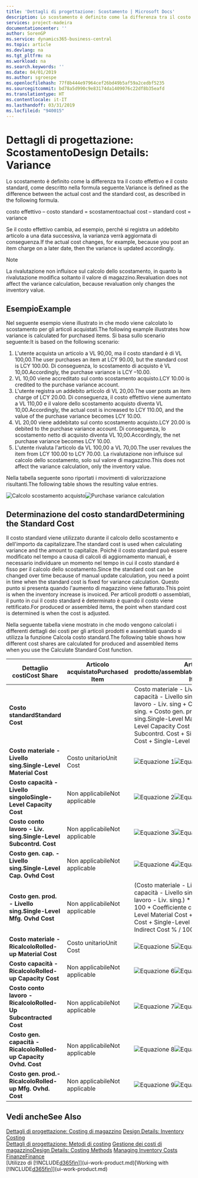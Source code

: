 ```yaml
---
title: 'Dettagli di progettazione: Scostamento | Microsoft Docs'
description: Lo scostamento è definito come la differenza tra il costo effettivo e il costo standard, come descritto nella formula seguente.
services: project-madeira
documentationcenter: ''
author: SorenGP
ms.service: dynamics365-business-central
ms.topic: article
ms.devlang: na
ms.tgt_pltfrm: na
ms.workload: na
ms.search.keywords: ''
ms.date: 04/01/2019
ms.author: sgroespe
ms.openlocfilehash: 77f8b444e97964cef26bd49b5af59a2cedbf5235
ms.sourcegitcommit: bd78a5d990c9e83174da1409076c22df8b35eafd
ms.translationtype: HT
ms.contentlocale: it-IT
ms.lasthandoff: 03/31/2019
ms.locfileid: "940015"
---
```

# <a name="design-details-variance"></a><span data-ttu-id="8b2f6-103">Dettagli di progettazione: Scostamento</span><span class="sxs-lookup"><span data-stu-id="8b2f6-103">Design Details: Variance</span></span>
<span data-ttu-id="8b2f6-104">Lo scostamento è definito come la differenza tra il costo effettivo e il costo standard, come descritto nella formula seguente.</span><span class="sxs-lookup"><span data-stu-id="8b2f6-104">Variance is defined as the difference between the actual cost and the standard cost, as described in the following formula.</span></span>  

 <span data-ttu-id="8b2f6-105">costo effettivo – costo standard = scostamento</span><span class="sxs-lookup"><span data-stu-id="8b2f6-105">actual cost – standard cost = variance</span></span>  

 <span data-ttu-id="8b2f6-106">Se il costo effettivo cambia, ad esempio, perché si registra un addebito articolo a una data successiva, la varianza verrà aggiornata di conseguenza.</span><span class="sxs-lookup"><span data-stu-id="8b2f6-106">If the actual cost changes, for example, because you post an item charge on a later date, then the variance is updated accordingly.</span></span>  

> [!NOTE]  
>  <span data-ttu-id="8b2f6-107">La rivalutazione non influisce sul calcolo dello scostamento, in quanto la rivalutazione modifica soltanto il valore di magazzino.</span><span class="sxs-lookup"><span data-stu-id="8b2f6-107">Revaluation does not affect the variance calculation, because revaluation only changes the inventory value.</span></span>  

## <a name="example"></a><span data-ttu-id="8b2f6-108">Esempio</span><span class="sxs-lookup"><span data-stu-id="8b2f6-108">Example</span></span>  
 <span data-ttu-id="8b2f6-109">Nel seguente esempio viene illustrato in che modo viene calcolato lo scostamento per gli articoli acquistati.</span><span class="sxs-lookup"><span data-stu-id="8b2f6-109">The following example illustrates how variance is calculated for purchased items.</span></span> <span data-ttu-id="8b2f6-110">Si basa sullo scenario seguente:</span><span class="sxs-lookup"><span data-stu-id="8b2f6-110">It is based on the following scenario:</span></span>  

1.  <span data-ttu-id="8b2f6-111">L'utente acquista un articolo a VL 90,00, ma il costo standard è di VL 100,00.</span><span class="sxs-lookup"><span data-stu-id="8b2f6-111">The user purchases an item at LCY 90.00, but the standard cost is LCY 100.00.</span></span> <span data-ttu-id="8b2f6-112">Di conseguenza, lo scostamento di acquisto è VL 10,00.</span><span class="sxs-lookup"><span data-stu-id="8b2f6-112">Accordingly, the purchase variance is LCY –10.00.</span></span>  
2.  <span data-ttu-id="8b2f6-113">VL 10,00 viene accreditato sul conto scostamento acquisto.</span><span class="sxs-lookup"><span data-stu-id="8b2f6-113">LCY 10.00 is credited to the purchase variance account.</span></span>  
3.  <span data-ttu-id="8b2f6-114">L'utente registra un addebito articolo di VL 20,00.</span><span class="sxs-lookup"><span data-stu-id="8b2f6-114">The user posts an item charge of LCY 20.00.</span></span> <span data-ttu-id="8b2f6-115">Di conseguenza, il costo effettivo viene aumentato a VL 110,00 e il valore dello scostamento acquisto diventa VL 10,00.</span><span class="sxs-lookup"><span data-stu-id="8b2f6-115">Accordingly, the actual cost is increased to LCY 110.00, and the value of the purchase variance becomes LCY 10.00.</span></span>  
4.  <span data-ttu-id="8b2f6-116">VL 20,00 viene addebitato sul conto scostamento acquisto.</span><span class="sxs-lookup"><span data-stu-id="8b2f6-116">LCY 20.00 is debited to the purchase variance account.</span></span> <span data-ttu-id="8b2f6-117">Di conseguenza, lo scostamento netto di acquisto diventa VL 10,00.</span><span class="sxs-lookup"><span data-stu-id="8b2f6-117">Accordingly, the net purchase variance becomes LCY 10.00.</span></span>  
5.  <span data-ttu-id="8b2f6-118">L'utente rivaluta l'articolo da VL 100,00 a VL 70,00.</span><span class="sxs-lookup"><span data-stu-id="8b2f6-118">The user revalues the item from LCY 100.00 to LCY 70.00.</span></span> <span data-ttu-id="8b2f6-119">La rivalutazione non influisce sul calcolo dello scostamento, solo sul valore di magazzino.</span><span class="sxs-lookup"><span data-stu-id="8b2f6-119">This does not affect the variance calculation, only the inventory value.</span></span>  

 <span data-ttu-id="8b2f6-120">Nella tabella seguente sono riportati i movimenti di valorizzazione risultanti.</span><span class="sxs-lookup"><span data-stu-id="8b2f6-120">The following table shows the resulting value entries.</span></span>  

 <span data-ttu-id="8b2f6-121">![Calcolo scostamento acquisto](media/design_details_inventory_costing_11_purchase_variance.png "Calcolo scostamento acquisto")</span><span class="sxs-lookup"><span data-stu-id="8b2f6-121">![Purchase variance calculation](media/design_details_inventory_costing_11_purchase_variance.png "Purchase variance calculation")</span></span>  

## <a name="determining-the-standard-cost"></a><span data-ttu-id="8b2f6-122">Determinazione del costo standard</span><span class="sxs-lookup"><span data-stu-id="8b2f6-122">Determining the Standard Cost</span></span>  
 <span data-ttu-id="8b2f6-123">Il costo standard viene utilizzato durante il calcolo dello scostamento e dell'importo da capitalizzare.</span><span class="sxs-lookup"><span data-stu-id="8b2f6-123">The standard cost is used when calculating variance and the amount to capitalize.</span></span> <span data-ttu-id="8b2f6-124">Poiché il costo standard può essere modificato nel tempo a causa di calcoli di aggiornamento manuali, è necessario individuare un momento nel tempo in cui il costo standard è fisso per il calcolo dello scostamento.</span><span class="sxs-lookup"><span data-stu-id="8b2f6-124">Since the standard cost can be changed over time because of manual update calculation, you need a point in time when the standard cost is fixed for variance calculation.</span></span> <span data-ttu-id="8b2f6-125">Questo punto si presenta quando l'aumento di magazzino viene fatturato.</span><span class="sxs-lookup"><span data-stu-id="8b2f6-125">This point is when the inventory increase is invoiced.</span></span> <span data-ttu-id="8b2f6-126">Per articoli prodotti o assemblati, il punto in cui il costo standard è determinato è quando il costo viene rettificato.</span><span class="sxs-lookup"><span data-stu-id="8b2f6-126">For produced or assembled items, the point when standard cost is determined is when the cost is adjusted.</span></span>  

 <span data-ttu-id="8b2f6-127">Nella seguente tabella viene mostrato in che modo vengono calcolati i differenti dettagli dei costi per gli articoli prodotti e assemblati quando si utilizza la funzione Calcola costo standard.</span><span class="sxs-lookup"><span data-stu-id="8b2f6-127">The following table shows how different cost shares are calculated for produced and assembled items when you use the Calculate Standard Cost function.</span></span>  

|<span data-ttu-id="8b2f6-128">Dettaglio costi</span><span class="sxs-lookup"><span data-stu-id="8b2f6-128">Cost Share</span></span>|<span data-ttu-id="8b2f6-129">Articolo acquistato</span><span class="sxs-lookup"><span data-stu-id="8b2f6-129">Purchased Item</span></span>|<span data-ttu-id="8b2f6-130">Articolo prodotto/assemblato</span><span class="sxs-lookup"><span data-stu-id="8b2f6-130">Produced/Assembled Item</span></span>|  
|----------------|--------------------|------------------------------|  
|<span data-ttu-id="8b2f6-131">**Costo standard**</span><span class="sxs-lookup"><span data-stu-id="8b2f6-131">**Standard Cost**</span></span>||<span data-ttu-id="8b2f6-132">Costo materiale - Livello sing. + Costo capacità - Livello singolo + Costo conto lavoro - Liv. sing + Costo gen. cap. - Livello sing. + Costo gen. prod. - Livello sing.</span><span class="sxs-lookup"><span data-stu-id="8b2f6-132">Single-Level Material Cost + Single-Level Capacity Cost + Single-Level Subcontrd. Cost + Single-Level Cap. Ovhd. Cost + Single-Level Mfg. Ovhd. Cost</span></span>|  
|<span data-ttu-id="8b2f6-133">**Costo materiale - Livello sing.**</span><span class="sxs-lookup"><span data-stu-id="8b2f6-133">**Single-Level Material Cost**</span></span>|<span data-ttu-id="8b2f6-134">Costo unitario</span><span class="sxs-lookup"><span data-stu-id="8b2f6-134">Unit Cost</span></span>|<span data-ttu-id="8b2f6-135">![Equazione 1](media/design_details_inventory_costing_11_equation_1.png "Equazione 1")</span><span class="sxs-lookup"><span data-stu-id="8b2f6-135">![Equation 1](media/design_details_inventory_costing_11_equation_1.png "Equation 1")</span></span>|  
|<span data-ttu-id="8b2f6-136">**Costo capacità - Livello singolo**</span><span class="sxs-lookup"><span data-stu-id="8b2f6-136">**Single-Level Capacity Cost**</span></span>|<span data-ttu-id="8b2f6-137">Non applicabile</span><span class="sxs-lookup"><span data-stu-id="8b2f6-137">Not applicable</span></span>|<span data-ttu-id="8b2f6-138">![Equazione 2](media/design_details_inventory_costing_11_equation_2.png "Equazione 2")</span><span class="sxs-lookup"><span data-stu-id="8b2f6-138">![Equation 2](media/design_details_inventory_costing_11_equation_2.png "Equation 2")</span></span>|  
|<span data-ttu-id="8b2f6-139">**Costo conto lavoro - Liv. sing.**</span><span class="sxs-lookup"><span data-stu-id="8b2f6-139">**Single-Level Subcontrd. Cost**</span></span>|<span data-ttu-id="8b2f6-140">Non applicabile</span><span class="sxs-lookup"><span data-stu-id="8b2f6-140">Not applicable</span></span>|<span data-ttu-id="8b2f6-141">![Equazione 3](media/design_details_inventory_costing_11_equation_3.png "Equazione 3")</span><span class="sxs-lookup"><span data-stu-id="8b2f6-141">![Equation 3](media/design_details_inventory_costing_11_equation_3.png "Equation 3")</span></span>|  
|<span data-ttu-id="8b2f6-142">**Costo gen. cap. - Livello sing.**</span><span class="sxs-lookup"><span data-stu-id="8b2f6-142">**Single-Level Cap. Ovhd Cost**</span></span>|<span data-ttu-id="8b2f6-143">Non applicabile</span><span class="sxs-lookup"><span data-stu-id="8b2f6-143">Not applicable</span></span>|<span data-ttu-id="8b2f6-144">![Equazione 4](media/design_details_inventory_costing_11_equation_4.png "Equazione 4")</span><span class="sxs-lookup"><span data-stu-id="8b2f6-144">![Equation 4](media/design_details_inventory_costing_11_equation_4.png "Equation 4")</span></span>|  
|<span data-ttu-id="8b2f6-145">**Costo gen. prod. - Livello sing.**</span><span class="sxs-lookup"><span data-stu-id="8b2f6-145">**Single-Level Mfg. Ovhd Cost**</span></span>|<span data-ttu-id="8b2f6-146">Non applicabile</span><span class="sxs-lookup"><span data-stu-id="8b2f6-146">Not applicable</span></span>|<span data-ttu-id="8b2f6-147">(Costo materiale - Livello sing. + Costo capacità - Livello singolo + Costo conto lavoro - Liv. sing.) \* Costo indiretto % / 100 + Coefficiente costi generali</span><span class="sxs-lookup"><span data-stu-id="8b2f6-147">(Single-Level Material Cost + Single-Level Capacity Cost + Single-Level Subcontrd. Cost) \* Indirect Cost % / 100 + Overhead Rate</span></span>|  
|<span data-ttu-id="8b2f6-148">**Costo materiale - Ricalcolo**</span><span class="sxs-lookup"><span data-stu-id="8b2f6-148">**Rolled-up Material Cost**</span></span>|<span data-ttu-id="8b2f6-149">Costo unitario</span><span class="sxs-lookup"><span data-stu-id="8b2f6-149">Unit Cost</span></span>|<span data-ttu-id="8b2f6-150">![Equazione 5](media/design_details_inventory_costing_11_equation_5.png "Equazione 5")</span><span class="sxs-lookup"><span data-stu-id="8b2f6-150">![Equation 5](media/design_details_inventory_costing_11_equation_5.png "Equation 5")</span></span>|  
|<span data-ttu-id="8b2f6-151">**Costo capacità - Ricalcolo**</span><span class="sxs-lookup"><span data-stu-id="8b2f6-151">**Rolled-up Capacity Cost**</span></span>|<span data-ttu-id="8b2f6-152">Non applicabile</span><span class="sxs-lookup"><span data-stu-id="8b2f6-152">Not applicable</span></span>|<span data-ttu-id="8b2f6-153">![Equazione 6](media/design_details_inventory_costing_11_equation_6.png "Equazione 6")</span><span class="sxs-lookup"><span data-stu-id="8b2f6-153">![Equation 6](media/design_details_inventory_costing_11_equation_6.png "Equation 6")</span></span>|  
|<span data-ttu-id="8b2f6-154">**Costo conto lavoro - Ricalcolo**</span><span class="sxs-lookup"><span data-stu-id="8b2f6-154">**Rolled-Up Subcontracted Cost**</span></span>|<span data-ttu-id="8b2f6-155">Non applicabile</span><span class="sxs-lookup"><span data-stu-id="8b2f6-155">Not applicable</span></span>|<span data-ttu-id="8b2f6-156">![Equazione 7](media/design_details_inventory_costing_11_equation_7.png "Equazione 7")</span><span class="sxs-lookup"><span data-stu-id="8b2f6-156">![Equation 7](media/design_details_inventory_costing_11_equation_7.png "Equation 7")</span></span>|  
|<span data-ttu-id="8b2f6-157">**Costo gen. capacità - Ricalcolo**</span><span class="sxs-lookup"><span data-stu-id="8b2f6-157">**Rolled-up Capacity Ovhd. Cost**</span></span>|<span data-ttu-id="8b2f6-158">Non applicabile</span><span class="sxs-lookup"><span data-stu-id="8b2f6-158">Not applicable</span></span>|<span data-ttu-id="8b2f6-159">![Equazione 8](media/design_details_inventory_costing_11_equation_8.png "Equazione 8")</span><span class="sxs-lookup"><span data-stu-id="8b2f6-159">![Equation 8](media/design_details_inventory_costing_11_equation_8.png "Equation 8")</span></span>|  
|<span data-ttu-id="8b2f6-160">**Costo gen. prod.- Ricalcolo**</span><span class="sxs-lookup"><span data-stu-id="8b2f6-160">**Rolled-up Mfg. Ovhd. Cost**</span></span>|<span data-ttu-id="8b2f6-161">Non applicabile</span><span class="sxs-lookup"><span data-stu-id="8b2f6-161">Not applicable</span></span>|<span data-ttu-id="8b2f6-162">![Equazione 9](media/design_details_inventory_costing_11_equation_9.png "Equazione 9")</span><span class="sxs-lookup"><span data-stu-id="8b2f6-162">![Equation 9](media/design_details_inventory_costing_11_equation_9.png "Equation 9")</span></span>|  

## <a name="see-also"></a><span data-ttu-id="8b2f6-163">Vedi anche</span><span class="sxs-lookup"><span data-stu-id="8b2f6-163">See Also</span></span>  
 <span data-ttu-id="8b2f6-164">[Dettagli di progettazione: Costing di magazzino](design-details-inventory-costing.md) </span><span class="sxs-lookup"><span data-stu-id="8b2f6-164">[Design Details: Inventory Costing](design-details-inventory-costing.md) </span></span>  
 <span data-ttu-id="8b2f6-165">[Dettagli di progettazione: Metodi di costing](design-details-costing-methods.md) [Gestione dei costi di magazzino](finance-manage-inventory-costs.md)</span><span class="sxs-lookup"><span data-stu-id="8b2f6-165">[Design Details: Costing Methods](design-details-costing-methods.md) [Managing Inventory Costs](finance-manage-inventory-costs.md)</span></span>  
 [<span data-ttu-id="8b2f6-166">Finanze</span><span class="sxs-lookup"><span data-stu-id="8b2f6-166">Finance</span></span>](finance.md)  
 <span data-ttu-id="8b2f6-167">[Utilizzo di [!INCLUDE[d365fin](includes/d365fin_md.md)]](ui-work-product.md)</span><span class="sxs-lookup"><span data-stu-id="8b2f6-167">[Working with [!INCLUDE[d365fin](includes/d365fin_md.md)]](ui-work-product.md)</span></span>

